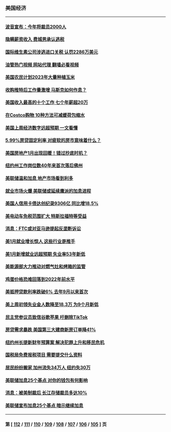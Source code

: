 ### 美国经济
---
#### [波音宣布：今年将裁员2000人](../../pages/ncid1078158/n13924674.md?02080045) 
#### [隐瞒薪资收入 费城男承认逃税](../../pages/ncid1078158/n13924354.md?02080045) 
#### [国际维生素公司涉逃进口关税 认罚2286万美元](../../pages/ncid1078158/n13924355.md?02080045) 
#### [油管热门视频 网站代理 翻墙必看视频](http://138.2.39.72:81/youtube.html?epic-marker?02080045)
#### [美国农民计划2023年大量种植玉米](../../pages/ncid1078158/n13924039.md?02080045) 
#### [收购推特后工作量激增 马斯克如何作息？](../../pages/ncid1078158/n13923424.md?02080045) 
#### [美国收入最高的十个工作 七个年薪超20万](../../pages/ncid1078158/n13921953.md?02080045) 
#### [在Costco购物 10种方法可减缓荷包缩水](../../pages/ncid1078158/n13919239.md?02080045) 
#### [美国上周经济数字远超预期 一文看懂](../../pages/ncid1078158/n13922549.md?02080045) 
#### [5.99%房贷固定利率 对疲软的房市意味着什么？](../../pages/ncid1078158/n13922185.md?02080045) 
#### [美国房地产1月出现回暖！错过抄底时机？](../../pages/ncid1078158/n13922172.md?02080045) 
#### [纽约州工作岗位数40年来首次落后佛州](../../pages/ncid1078158/n13922134.md?02080045) 
#### [美联储温和加息 地产市场看到利多](../../pages/ncid1078158/n13922037.md?02080045) 
#### [就业市场火爆 美联储或延续鹰派的加息进程](../../pages/ncid1078158/n13921939.md?02080045) 
#### [美国人信用卡债达创纪录9306亿 同比增18.5%](../../pages/ncid1078158/n13921985.md?02080045) 
#### [美电动车免税范围扩大 特斯拉福特等受益](../../pages/ncid1078158/n13921981.md?02080045) 
#### [消息：FTC或对亚马逊提起反垄断诉讼](../../pages/ncid1078158/n13921869.md?02080045) 
#### [美1月就业增长惊人 这些行业是推手](../../pages/ncid1078158/n13921855.md?02080045) 
#### [美1月新增就业远超预期 失业率53年新低](../../pages/ncid1078158/n13921828.md?02080045) 
#### [美能源部大力推动对燃气灶和烤箱的监管](../../pages/ncid1078158/n13921237.md?02080045) 
#### [鸡蛋价格恐难回落到2022年前水平](../../pages/ncid1078158/n13921015.md?02080045) 
#### [美抵押贷款利率跌破6% 去年9月以来首次](../../pages/ncid1078158/n13921231.md?02080045) 
#### [美上周初领失业金人数降至18.3万 为9个月新低](../../pages/ncid1078158/n13921046.md?02080045) 
#### [民主党参议员致信谷歌苹果 吁删除TikTok](../../pages/ncid1078158/n13920988.md?02080045) 
#### [房贷需求暴跌 美国第三大建商新房订单降41%](../../pages/ncid1078158/n13920753.md?02080045) 
#### [纽约州长提新财年预算案 解决犯罪上升和移民危机](../../pages/ncid1078158/n13920578.md?02080045) 
#### [国税局免费报税项目 需要提交什么资料](../../pages/ncid1078158/n13920568.md?02080045) 
#### [居民纷纷搬家 加州流失34万人 纽约失30万](../../pages/ncid1078158/n13920539.md?02080045) 
#### [美联储加息25个基点 对你的钱包有何影响](../../pages/ncid1078158/n13920454.md?02080045) 
#### [消息：被美制裁后 长江存储裁员多达10%](../../pages/ncid1078158/n13920203.md?02080045) 
#### [美联储宣布加息25个基点 暗示继续加息](../../pages/ncid1078158/n13920355.md?02080045) 

---
#### 第 [ [112](./112.md?02080045) / [111](./111.md?02080045) / [110](./110.md?02080045) / [109](./109.md?02080045) / [108](./108.md?02080045) / [107](./107.md?02080045) / [106](./106.md?02080045) / [105](./105.md?02080045) ] 页
